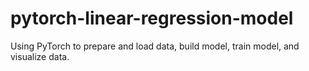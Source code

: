 # pytorch-linear-regression-model
Using PyTorch to prepare and load data, build model, train model, and visualize data.

